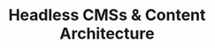 ---
title: "Headless CMSs & Content Architecture"
description: "Modern content architectures with DatoCMS, Sanity, Strapi; structured content modeling; multi-channel publishing strategies."
icon: "🗂️"
order: 1
---
